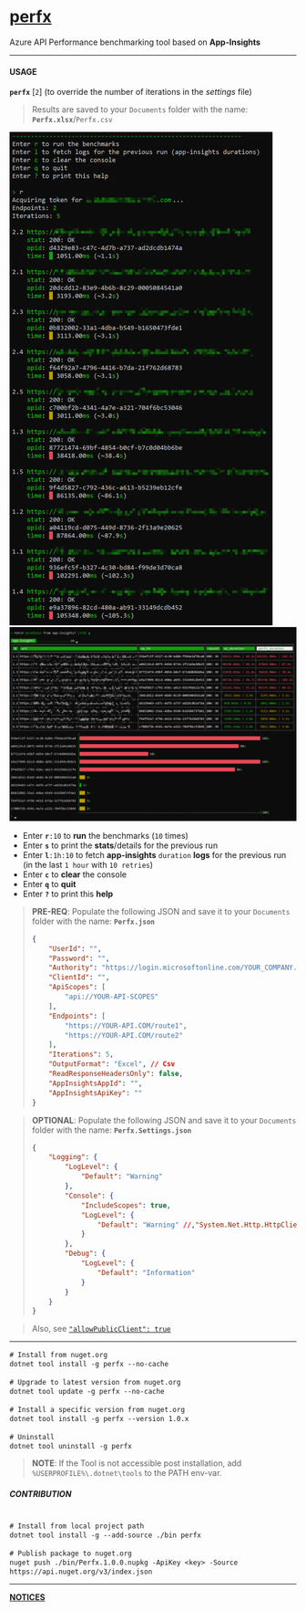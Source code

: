 # [perfx](https://github.com/vamsitp/perfx)
Azure API Performance benchmarking tool based on **App-Insights**

---

#### USAGE
**`perfx`** [`2`] (to override the number of iterations in the _settings_ file)

> Results are saved to your `Documents` folder with the name: **`Perfx.xlsx`**/`Perfx.csv`

  ![Screenshot](Screenshot.png)
  ![Screenshot2](Screenshot2.png)

- Enter **`r`**`:10` to **run** the benchmarks (`10` times)
- Enter **`s`** to print the **stats**/details for the previous run
- Enter **`l`**`:1h:10` to fetch **app-insights** `duration` **logs** for the previous run (in the last `1 hour` with `10 retries`) 
- Enter **`c`** to **clear** the console
- Enter **`q`** to **quit**
- Enter **`?`** to print this **help**

> **PRE-REQ**: Populate the following JSON and save it to your `Documents` folder with the name: **`Perfx.json`**
> ```json
> {
>     "UserId": "",
>     "Password": "",
>     "Authority": "https://login.microsoftonline.com/YOUR_COMPANY.onmicrosoft.com",
>     "ClientId": "",
>     "ApiScopes": [
>         "api://YOUR-API-SCOPES"
>     ],
>     "Endpoints": [
>         "https://YOUR-API.COM/route1",
>         "https://YOUR-API.COM/route2"
>     ],
>     "Iterations": 5,
>     "OutputFormat": "Excel", // Csv
>     "ReadResponseHeadersOnly": false,
>     "AppInsightsAppId": "",
>     "AppInsightsApiKey": ""
> }
> ```

> **OPTIONAL**: Populate the following JSON and save it to your `Documents` folder with the name: **`Perfx.Settings.json`**
> ```json
> {
>     "Logging": {
>         "LogLevel": {
>             "Default": "Warning"
>         },
>         "Console": {
>             "IncludeScopes": true,
>             "LogLevel": {
>                 "Default": "Warning" //,"System.Net.Http.HttpClient": "Information"
>             }
>         },
>         "Debug": {
>             "LogLevel": {
>                 "Default": "Information"
>             }
>         }
>     }
> }
> ```

> Also, see [`"allowPublicClient": true`](https://stackoverflow.com/a/57274706)

---

```batch
# Install from nuget.org
dotnet tool install -g perfx --no-cache

# Upgrade to latest version from nuget.org
dotnet tool update -g perfx --no-cache

# Install a specific version from nuget.org
dotnet tool install -g perfx --version 1.0.x

# Uninstall
dotnet tool uninstall -g perfx
```
> **NOTE**: If the Tool is not accessible post installation, add `%USERPROFILE%\.dotnet\tools` to the PATH env-var.

##### CONTRIBUTION
```batch

# Install from local project path
dotnet tool install -g --add-source ./bin perfx

# Publish package to nuget.org
nuget push ./bin/Perfx.1.0.0.nupkg -ApiKey <key> -Source https://api.nuget.org/v3/index.json
```

---

[**NOTICES**](./Notices.md)